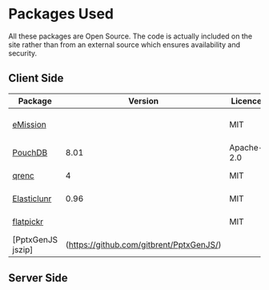 # Packages Used

All these packages are Open Source. The code is actually included on the site rather than from an external source which ensures availability and security.

## Client Side

|Package |Version |Licence |Perpose |
|---|---|---|---|
|[eMission](https://github.com/alfille/eMission)||MIT|Main source code|
|[PouchDB](https://pouchdb.com/)|8.01|Apache-2.0|Database engine
|[qrenc](https://www.npmjs.com/package/qrenc)|4|MIT|QR code generator|
|[Elasticlunr](http://elasticlunr.com/)|0.96|MIT|Text search|
|[flatpickr](https://flatpickr.js.org/)||MIT|Date routines|
|[PptxGenJS jszip]|(https://github.com/gitbrent/PptxGenJS/)||MIT|Powerpoint generator|

## Server Side

